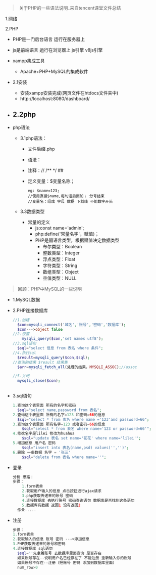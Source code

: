 > ​	关于PHP的一些语法说明_来自tencent课堂文件总结

1.网络

2.PHP

- PHP是一门后台语言 运行在服务器上
- js是前端语言 运行在浏览器上 js引擎 v8js引擎
- xampp集成工具
  - Apache+PHP+MySQL的集成软件
- 2.1安装
  - 安装xampp安装完成(网页文件在htdocs文件夹中)
  - http://localhost:8080/dashboard/
- 2.2php 
  - 



- php语法

  - 3.1php语法：

    - 文件后缀.php

    - 语法：<?php ?>

    - 注释：//      /** */       ##

    - 定义变量：$变量名称；

      ```
      eg: $name=123;
      //使用直接$name,每句话后面加； 分号结束
      //变量名：组成 字母 数据 下划线 不能数字开头
      ```

  - 3.3数据类型

    - 常量的定义
      - js:const name='admin';
      - php:define('常量名字'，赋值)；
      - PHP是弱语言类型，根据赋值决定数据类型
        - 布尔类型：Boolean
        - 整数类型：Integer
        - 浮点类型：Float
        - 字符类型：String
        - 数组类型：Object
        - 空值类型：NULL

>	回顾：PHP中MySQL的一些说明

- 1.MySQL数据

- 2.PHP连接数据库

  ~~~php
  //1.创建
  	$con=mysqli_connect('域名','账号','密码','数据库');
  	$con--->object false
  //2.设置
      mysqli_query($con,'set names utf8');
  //3.sql语句
  	$sql="select 信息 from 表名 where 条件";
  //4.执行sql
  	$result=mysqli_query($con,$sql);
  //查询的结果 $result 结果集
  	$arr=mysqli_fetch_all(处理的结果，MYSQLI_ASSOC);//assoc
  
  //5.关闭
  	mysqli_close($con);
      
  
  ~~~

- 3.sql语句

  ~~~php
  1.查询这个表里面 所有的名字和密码
  	$sql="select name,password from 表名";
  2.查询这个表里面 所有的名字=123 和密码=66的信息
  	$sql="select * from 表名 where name ='123'and password=66";
  3.查询这个表里面 所有名字=123 或者密码=66的信息
      $sql="select * from 表名 where name='123 or password=66'";
  4.修改名字是lilei 修改为huahua
      $sql="update 表名 set name='花花' where name='lilei'";
  5.增加信息 用户名 密码
      $sql="insert into 表名(name,psd) values('','')";
  6.删除 一条数据 名字 = '张三'
      $sql="delete from 表名 where name=''";
  ~~~

- 登录

  ~~~php
  分析 思路：
  步骤：
      1.form表单
      2.获取用户输入的信息 点击按钮进行ajax请求
      3.php获取传递来的账号 密码
      4.连接数据库 去执行账号 密码查询语句 数据库是否找到这条语句
      5.数据库有数据 返回1 没有返回2
  	作业.....
  ~~~

- 注册

  ~~~php
  步骤：
  1.form表单
  2.获取输入的信息 账号 密码 --->添加信息
  3.PHP获取传递来的账号和密码
  4.连接数据库 sql语句
  	$sql=''先拿着账号 去数据库里面查询 是否存在
  	如果账号存在--说明用户名已经存在了 不能注册 重新输入你的账号
  	如果账号不存在--注册（把账号 密码 添加到数据库里面）
  	num_row>0
  ~~~

  